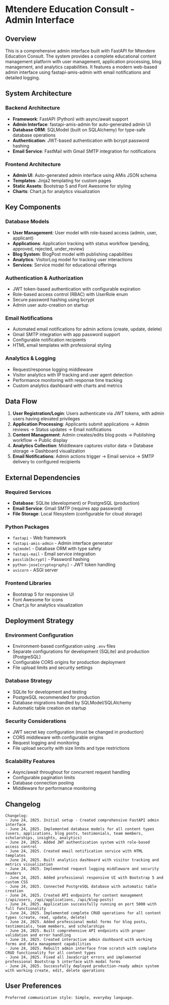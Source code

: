 # Mtendere Education Consult - Admin Interface

## Overview

This is a comprehensive admin interface built with FastAPI for Mtendere Education Consult. The system provides a complete educational content management platform with user management, application processing, blog management, and analytics capabilities. It features a modern web-based admin interface using fastapi-amis-admin with email notifications and detailed logging.

## System Architecture

### Backend Architecture
- **Framework**: FastAPI (Python) with async/await support
- **Admin Interface**: fastapi-amis-admin for auto-generated admin UI
- **Database ORM**: SQLModel (built on SQLAlchemy) for type-safe database operations
- **Authentication**: JWT-based authentication with bcrypt password hashing
- **Email Service**: FastMail with Gmail SMTP integration for notifications

### Frontend Architecture
- **Admin UI**: Auto-generated admin interface using AMis JSON schema
- **Templates**: Jinja2 templating for custom pages
- **Static Assets**: Bootstrap 5 and Font Awesome for styling
- **Charts**: Chart.js for analytics visualization

## Key Components

### Database Models
- **User Management**: User model with role-based access (admin, user, applicant)
- **Applications**: Application tracking with status workflow (pending, approved, rejected, under_review)
- **Blog System**: BlogPost model with publishing capabilities
- **Analytics**: VisitorLog model for tracking user interactions
- **Services**: Service model for educational offerings

### Authentication & Authorization
- JWT token-based authentication with configurable expiration
- Role-based access control (RBAC) with UserRole enum
- Secure password hashing using bcrypt
- Admin user auto-creation on startup

### Email Notifications
- Automated email notifications for admin actions (create, update, delete)
- Gmail SMTP integration with app password support
- Configurable notification recipients
- HTML email templates with professional styling

### Analytics & Logging
- Request/response logging middleware
- Visitor analytics with IP tracking and user agent detection
- Performance monitoring with response time tracking
- Custom analytics dashboard with charts and metrics

## Data Flow

1. **User Registration/Login**: Users authenticate via JWT tokens, with admin users having elevated privileges
2. **Application Processing**: Applicants submit applications → Admin reviews → Status updates → Email notifications
3. **Content Management**: Admin creates/edits blog posts → Publishing workflow → Public display
4. **Analytics Collection**: Middleware captures visitor data → Database storage → Dashboard visualization
5. **Email Notifications**: Admin actions trigger → Email service → SMTP delivery to configured recipients

## External Dependencies

### Required Services
- **Database**: SQLite (development) or PostgreSQL (production)
- **Email Service**: Gmail SMTP (requires app password)
- **File Storage**: Local filesystem (configurable for cloud storage)

### Python Packages
- `fastapi` - Web framework
- `fastapi-amis-admin` - Admin interface generator
- `sqlmodel` - Database ORM with type safety
- `fastapi-mail` - Email service integration
- `passlib[bcrypt]` - Password hashing
- `python-jose[cryptography]` - JWT token handling
- `uvicorn` - ASGI server

### Frontend Libraries
- Bootstrap 5 for responsive UI
- Font Awesome for icons
- Chart.js for analytics visualization

## Deployment Strategy

### Environment Configuration
- Environment-based configuration using `.env` files
- Separate configurations for development (SQLite) and production (PostgreSQL)
- Configurable CORS origins for production deployment
- File upload limits and security settings

### Database Strategy
- SQLite for development and testing
- PostgreSQL recommended for production
- Database migrations handled by SQLModel/SQLAlchemy
- Automatic table creation on startup

### Security Considerations
- JWT secret key configuration (must be changed in production)
- CORS middleware with configurable origins
- Request logging and monitoring
- File upload security with size limits and type restrictions

### Scalability Features
- Async/await throughout for concurrent request handling
- Configurable pagination limits
- Database connection pooling
- Middleware for performance monitoring

## Changelog

```
Changelog:
- June 24, 2025. Initial setup - Created comprehensive FastAPI admin interface
- June 24, 2025. Implemented database models for all content types (users, applications, blog posts, testimonials, team members, scholarships, insights, analytics)
- June 24, 2025. Added JWT authentication system with role-based access control
- June 24, 2025. Created email notification service with HTML templates
- June 24, 2025. Built analytics dashboard with visitor tracking and metrics visualization
- June 24, 2025. Implemented request logging middleware and security headers
- June 24, 2025. Added professional responsive UI with Bootstrap 5 and custom CSS
- June 24, 2025. Connected PostgreSQL database with automatic table creation
- June 24, 2025. Created API endpoints for content management (/api/users, /api/applications, /api/blog-posts)
- June 24, 2025. Application successfully running on port 5000 with full functionality
- June 24, 2025. Implemented complete CRUD operations for all content types (create, read, update, delete)
- June 24, 2025. Added professional modal forms for blog posts, testimonials, team members, and scholarships
- June 24, 2025. Built comprehensive API endpoints with proper validation and error handling
- June 24, 2025. Created interactive admin dashboard with working forms and data management capabilities
- June 24, 2025. Rebuilt admin interface from scratch with complete CRUD functionality for all content types
- June 24, 2025. Fixed all JavaScript errors and implemented professional Bootstrap 5 interface with modal forms
- June 24, 2025. Successfully deployed production-ready admin system with working create, edit, delete operations
```

## User Preferences

```
Preferred communication style: Simple, everyday language.
```